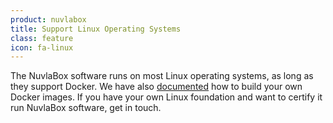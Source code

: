 ```yaml
---
product: nuvlabox
title: Support Linux Operating Systems
class: feature
icon: fa-linux
---
```


The NuvlaBox software runs on most Linux operating systems, as long as they support Docker. We have also [documented](https://docs.nuvla.io) how to build your own Docker images. If you have your own Linux foundation and want to certify it run NuvlaBox software, get in touch.
